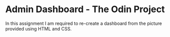 # **Admin Dashboard - The Odin Project**

In this assignment I am required to re-create a dashboard from the picture provided using HTML and CSS.
